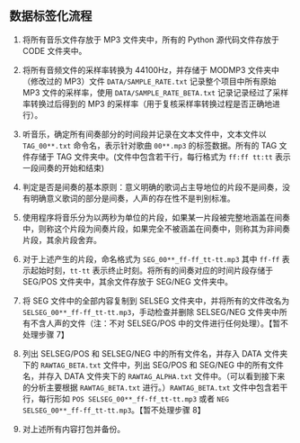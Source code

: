 ## 数据标签化流程

1. 将所有音乐文件存放于 MP3 文件夹中，所有的 Python 源代码文件存放于 CODE 文件夹中。
2. 将所有音频文件的采样率转换为 44100Hz，并存储于 MODMP3 文件夹中（修改过的 MP3）文件 `DATA/SAMPLE_RATE.txt` 记录整个项目中所有原始 MP3 文件的采样率，使用 `DATA/SAMPLE_RATE_BETA.txt` 记录记录经过了采样率转换过后得到的 MP3 的采样率（用于复核采样率转换过程是否正确地进行）。
3. 听音乐，确定所有间奏部分的时间段并记录在文本文件中，文本文件以 `TAG_00**.txt` 命令名，表示针对歌曲 `00**.mp3` 的标签数据。所有的 TAG 文件存储于 TAG 文件夹中。(文件中包含若干行，每行格式为 `ff:ff tt:tt` 表示一段间奏的开始和结束)

2. 判定是否是间奏的基本原则：意义明确的歌词占主导地位的片段不是间奏，没有明确意义歌词的部分是间奏，人声的存在性不是判别标准。
3. 使用程序将音乐分为以两秒为单位的片段，如果某一片段被完整地涵盖在间奏中，则称这个片段为间奏片段，如果完全不被涵盖在间奏中，则称其为非间奏片段，其余片段舍弃。
4. 对于上述产生的片段，命名格式为 `SEG_00**_ff-ff_tt-tt.mp3` 其中 `ff-ff` 表示起始时刻，`tt-tt` 表示终止时刻。将所有的间奏对应的时间片段存储于 SEG/POS 文件夹中，其余文件存放于 SEG/NEG 文件夹中。
5. 将 SEG 文件中的全部内容复制到 SELSEG 文件夹中，并将所有的文件改名为  `SELSEG_00**_ff-ff_tt-tt.mp3`，手动检查并删除 SELSEG/NEG 文件夹中所有不含人声的文件（注：不对 SELSEG/POS 中的文件进行任何处理）。【暂不处理步骤 7】
6. 列出 SELSEG/POS 和 SELSEG/NEG 中的所有文件名，并存入 DATA 文件夹下的 `RAWTAG_BETA.txt` 文件中，列出 SEG/POS 和 SEG/NEG 中的所有文件名，并存入 DATA 文件夹下的 `RAWTAG_ALPHA.txt` 文件中。（可以看到接下来的分析主要根据 `RAWTAG_BETA.txt` 进行。）`RAWTAG_BETA.txt` 文件中包含若干行，每行形如 `POS SELSEG_00**_ff-ff_tt-tt.mp3` 或者 `NEG SELSEG_00**_ff-ff_tt-tt.mp3`。【暂不处理步骤 8】
7. 对上述所有内容打包并备份。

